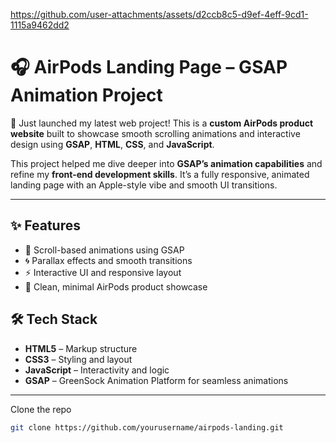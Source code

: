 

https://github.com/user-attachments/assets/d2ccb8c5-d9ef-4eff-9cd1-1115a9462dd2

# 🎧 AirPods Landing Page – GSAP Animation Project

🚀 Just launched my latest web project! This is a **custom AirPods product website** built to showcase smooth scrolling animations and interactive design using **GSAP**, **HTML**, **CSS**, and **JavaScript**.

This project helped me dive deeper into **GSAP’s animation capabilities** and refine my **front-end development skills**. It’s a fully responsive, animated landing page with an Apple-style vibe and smooth UI transitions.

---

## ✨ Features

- 🎯 Scroll-based animations using GSAP
- 🌀 Parallax effects and smooth transitions
- ⚡ Interactive UI and responsive layout
- 🎨 Clean, minimal AirPods product showcase



## 🛠️ Tech Stack

- **HTML5** – Markup structure
- **CSS3** – Styling and layout
- **JavaScript** – Interactivity and logic
- **GSAP** – GreenSock Animation Platform for seamless animations



---

 Clone the repo

```bash
git clone https://github.com/yourusername/airpods-landing.git


